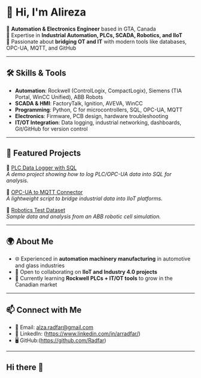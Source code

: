 # 👋 Hi, I'm Alireza  

🔹 **Automation & Electronics Engineer** based in GTA, Canada  
🔹 Expertise in **Industrial Automation, PLCs, SCADA, Robotics, and IIoT**  
🔹 Passionate about **bridging OT and IT** with modern tools like databases, OPC-UA, MQTT, and GitHub  

---

## 🛠️ Skills & Tools
- **Automation**: Rockwell (ControlLogix, CompactLogix), Siemens (TIA Portal, WinCC Unified), ABB Robots  
- **SCADA & HMI**: FactoryTalk, Ignition, AVEVA, WinCC  
- **Programming**: Python, C for microcontrollers, SQL, OPC-UA, MQTT  
- **Electronics**: Firmware, PCB design, hardware troubleshooting  
- **IT/OT Integration**: Data logging, industrial networking, dashboards, Git/GitHub for version control  

---

## 📂 Featured Projects
🔹 [PLC Data Logger with SQL](https://github.com/username/plc-data-logger-sql)  
_A demo project showing how to log PLC/OPC-UA data into SQL for analysis._  

🔹 [OPC-UA to MQTT Connector](https://github.com/username/opcua-mqtt-bridge)  
_A lightweight script to bridge industrial data into IIoT platforms._  

🔹 [Robotics Test Dataset](https://github.com/username/robotics-dataset)  
_Sample data and analysis from an ABB robotic cell simulation._  

---

## 🌍 About Me
- 🌐 Experienced in **automation machinery manufacturing** in automotive and glass industries  
- 🤝 Open to collaborating on **IIoT and Industry 4.0 projects**  
- 🚀 Currently learning **Rockwell PLCs + IT/OT tools** to grow in the Canadian market  

---

## 📫 Connect with Me
- 📧 Email: alza.radfar@gmail.com  
- 💼 LinkedIn: (https://www.linkedin.com/in/arradfar/) 
- 🖥️ GitHub:(https://github.com/Radfar)

---

## Hi there 👋

<!--
**Radfar/Radfar** is a ✨ _special_ ✨ repository because its `README.md` (this file) appears on your GitHub profile.

Here are some ideas to get you started:

- 🔭 I’m currently working on ...
- 🌱 I’m currently learning ...
- 👯 I’m looking to collaborate on ...
- 🤔 I’m looking for help with ...
- 💬 Ask me about ...
- 📫 How to reach me: ...
- 😄 Pronouns: ...
- ⚡ Fun fact: ...
-->
